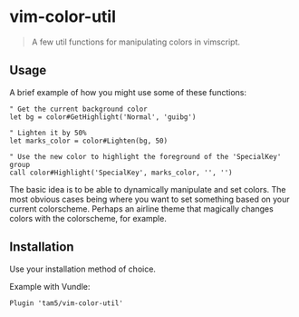 # vim-color-util
> A few util functions for manipulating colors in vimscript.

## Usage

A brief example of how you might use some of these functions:

```vim
" Get the current background color
let bg = color#GetHighlight('Normal', 'guibg')

" Lighten it by 50%
let marks_color = color#Lighten(bg, 50)

" Use the new color to highlight the foreground of the 'SpecialKey' group
call color#Highlight('SpecialKey', marks_color, '', '')
```

The basic idea is to be able to dynamically manipulate and set colors. The most obvious cases being where you want to set something based on your current colorscheme. Perhaps an airline theme that magically changes colors with the colorscheme, for example.

## Installation

Use your installation method of choice.

Example with Vundle:
```vim
Plugin 'tam5/vim-color-util'
```
